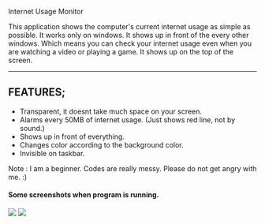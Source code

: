 Internet Usage Monitor

This application shows the computer's current internet usage as simple as possible. It works only on windows. It shows up in front of the every other windows. Which means you can check your internet usage even when you are watching a video or playing a game. It shows up on the top of the screen. 

------------


## **FEATURES;**

- Transparent, it doesnt take much space on your screen.
- Alarms every 50MB of internet usage. (Just shows red line, not by sound.)
- Shows up in front of everything.
- Changes color according to the background color.
- Invisible on taskbar.


Note :  I am a beginner. Codes are really messy. Please do not get angry with me. :)

#### **Some screenshots when program is running.**
![](https://i.ibb.co/zRJwLcz/Yeni-Bit-E-lem-Resmi-2.png)
![](https://i.ibb.co/DC4tbTP/Yeni-Bit-E-lem-Resmi.png)
